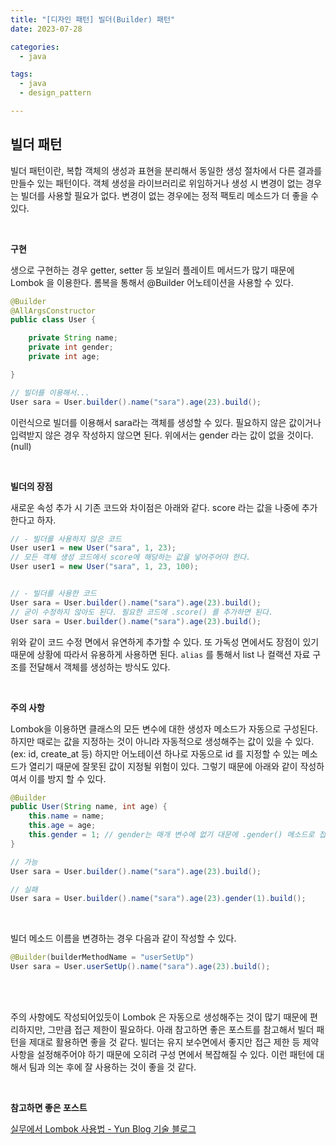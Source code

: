 ```yaml
---
title: "[디자인 패턴] 빌더(Builder) 패턴"
date: 2023-07-28

categories:
  - java

tags:
  - java
  - design_pattern

---
```


## 빌더 패턴

빌더 패턴이란, 복합 객체의 생성과 표현을 분리해서 동일한 생성 절차에서 다른 결과를 만들수 있는 패턴이다. 객체 생성을 라이브러리로 위임하거나 생성 시 변경이 없는 경우는 빌더를 사용할 필요가 없다. 변경이 없는 경우에는 정적 팩토리 메소드가 더 좋을 수 있다.

<br>

**구현**

생으로 구현하는 경우 getter, setter 등 보일러 플레이트 메서드가 많기 때문에 Lombok 을 이용한다. 롬복을 통해서 @Builder 어노테이션을 사용할 수 있다.

```java
@Builder
@AllArgsConstructor
public class User {

	private String name;
	private int gender;
	private int age;

}

// 빌더를 이용해서...
User sara = User.builder().name("sara").age(23).build();
```

이런식으로 빌더를 이용해서 sara라는 객체를 생성할 수 있다. 필요하지 않은 값이거나 입력받지 않은 경우 작성하지 않으면 된다. 위에서는 gender 라는 값이 없을 것이다. (null)

<br>

**빌더의 장점**

새로운 속성 추가 시 기존 코드와 차이점은 아래와 같다. score 라는 값을 나중에 추가한다고 하자. 

```java
// - 빌더를 사용하지 않은 코드
User user1 = new User("sara", 1, 23);
// 모든 객체 생성 코드에서 score에 해당하는 값을 넣어주어야 한다.
User user1 = new User("sara", 1, 23, 100);


// - 빌더를 사용한 코드
User sara = User.builder().name("sara").age(23).build();
// 굳이 수정하지 않아도 된다. 필요한 코드에 .score() 를 추가하면 된다.
User sara = User.builder().name("sara").age(23).build();
```

위와 같이 코드 수정 면에서 유연하게 추가할 수 있다. 또 가독성 면에서도 장점이 있기 때문에 상황에 따라서 유용하게 사용하면 된다. `alias` 를 통해서 list 나 컬랙션 자료 구조를 전달해서 객체를 생성하는 방식도 있다.


<br>

**주의 사항**

Lombok을 이용하면 클래스의 모든 변수에 대한 생성자 메소드가 자동으로 구성된다. 하지만 때로는 값을 지정하는 것이 아니라 자동적으로 생성해주는 값이 있을 수 있다. (ex: id, create_at 등) 하지만 어노테이션 하나로 자동으로 id 를 지정할 수 있는 메소드가 열리기 때문에 잘못된 값이 지정될 위험이 있다. 그렇기 때문에 아래와 같이 작성하여서 이를 방지 할 수 있다.

```java
@Builder
public User(String name, int age) {
	this.name = name;
	this.age = age;
	this.gender = 1; // gender는 매개 변수에 없기 대문에 .gender() 메소드로 접근되지 않는다.
}

// 가능
User sara = User.builder().name("sara").age(23).build();

// 실패
User sara = User.builder().name("sara").age(23).gender(1).build();
```

<br>


빌더 메소드 이름을 변경하는 경우 다음과 같이 작성할 수 있다.

```java
@Builder(builderMethodName = "userSetUp")
User sara = User.userSetUp().name("sara").age(23).build();
```

<br>
<br>

주의 사항에도 작성되어있듯이 Lombok 은 자동으로 생성해주는 것이 많기 때문에 편리하지만, 그만큼 접근 제한이 필요하다. 아래 참고하면 좋은 포스트를 참고해서 빌더 패턴을 제대로 활용하면 좋을 것 같다. 빌더는 유지 보수면에서 좋지만 접근 제한 등 제약 사항을 설정해주어야 하기 때문에 오히려 구성 면에서 복잡해질 수 있다. 이런 패턴에 대해서 팀과 의논 후에 잘 사용하는 것이 좋을 것 같다.

<br>

**참고하면 좋은 포스트**

[실무에서 Lombok 사용법 - Yun Blog 기술 블로그](https://cheese10yun.github.io/lombok/)


<br>
<br>
